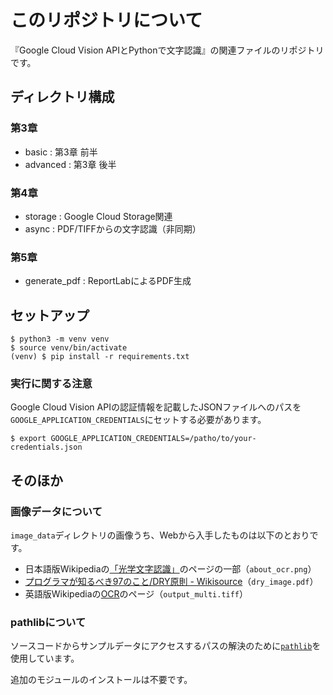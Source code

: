 
# このリポジトリについて

『Google Cloud Vision APIとPythonで文字認識』の関連ファイルのリポジトリです。

## ディレクトリ構成

### 第3章

- basic : 第3章 前半
- advanced : 第3章 後半

### 第4章

- storage : Google Cloud Storage関連
- async : PDF/TIFFからの文字認識（非同期）

### 第5章

- generate_pdf : ReportLabによるPDF生成

## セットアップ

```
$ python3 -m venv venv
$ source venv/bin/activate
(venv) $ pip install -r requirements.txt
```

### 実行に関する注意

Google Cloud Vision APIの認証情報を記載したJSONファイルへのパスを`GOOGLE_APPLICATION_CREDENTIALS`にセットする必要があります。

```
$ export GOOGLE_APPLICATION_CREDENTIALS=/patho/to/your-credentials.json
```


## そのほか

### 画像データについて

`image_data`ディレクトリの画像うち、Webから入手したものは以下のとおりです。

- 日本語版Wikipediaの[「光学文字認識」](https://ja.wikipedia.org/wiki/光学文字認識)のページの一部（`about_ocr.png`）
- [プログラマが知るべき97のこと/DRY原則 - Wikisource](https://ja.wikisource.org/wiki/%E3%83%97%E3%83%AD%E3%82%B0%E3%83%A9%E3%83%9E%E3%81%8C%E7%9F%A5%E3%82%8B%E3%81%B9%E3%81%8D97%E3%81%AE%E3%81%93%E3%81%A8/DRY%E5%8E%9F%E5%89%87)（`dry_image.pdf`）
- 英語版Wikipediaの[OCR](https://en.wikipedia.org/wiki/Optical_character_recognition)のページ（`output_multi.tiff`）

###  pathlibについて

ソースコードからサンプルデータにアクセスするパスの解決のために[`pathlib`](https://docs.python.org/ja/3.7/library/pathlib.html)を使用しています。

追加のモジュールのインストールは不要です。

